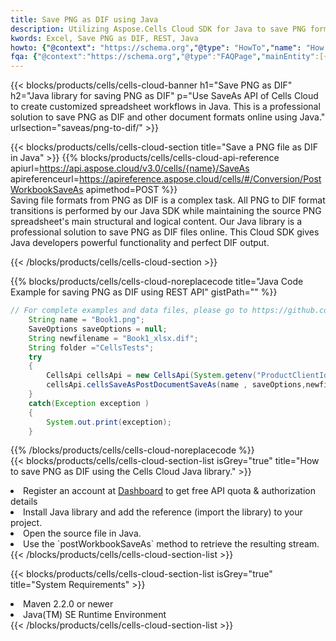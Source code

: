 ```yaml
---
title: Save PNG as DIF using Java 
description: Utilizing Aspose.Cells Cloud SDK for Java to save PNG format file as DIF format file. 
kwords: Excel, Save PNG as DIF, REST, Java
howto: {"@context": "https://schema.org","@type": "HowTo","name": "How to save PNG as DIF using the Cells Cloud Java library.","description": "How to save PNG as DIF using the Cells Cloud Java library.","image": {"@type": "ImageObject"},"url": "/java/saveas/png-to-dif/","step": [{ "@type": "HowToStep","name": "How to save PNG as DIF using the Cells Cloud Java library. step 1", "image": {"@type": "ImageObject",},"url": "/java/saveas/png-to-dif/","text": "Register an account at <a href='https://dashboard.aspose.cloud/'>Dashboard</a> to get free API quota & authorization details",},{ "@type": "HowToStep","name": "How to save PNG as DIF using the Cells Cloud Java library. step 1", "image": {"@type": "ImageObject",},"url": "/java/saveas/png-to-dif/","text": "Install Java library and add the reference (import the library) to your project.",},{ "@type": "HowToStep","name": "How to save PNG as DIF using the Cells Cloud Java library. step 1", "image": {"@type": "ImageObject",},"url": "/java/saveas/png-to-dif/","text": "Open the source file in Java.",},{ "@type": "HowToStep","name": "How to save PNG as DIF using the Cells Cloud Java library. step 1", "image": {"@type": "ImageObject",},"url": "/java/saveas/png-to-dif/","text": "Use the `postWorkbookSaveAs` method to retrieve the resulting stream.",}, ],"supply": {"@type": "HowToSupply","name": "document"},"tool": [{"@type": "HowToTool","name": "IntelliJ IDEA, Visual Studio Code, Eclipse"},{"@type": "HowToTool","name": "Aspose Cells"}],"totalTime": "PT6M"}
fqa: {"@context":"https://schema.org","@type":"FAQPage","mainEntity":[{"@type":"Question","name":"Why save file as other formats file in C# using REST API?","acceptedAnswer":{"@type":"Answer","text":"Documents are encoded in many ways, and some files may be incompatible with the software you use. To open and read such files, just save them as appropriate file formats.<br/><ol><li>Install .NET SDK and add the reference (import the library) to your project.</li><li>Open the source file in C# using REST API.</li><li>Call the PostWorkbookSaveAsRequest() method, passing an output filename with required extension.</li><li>Get the result of save as a separate file.</li></ol>"}},{"@type":"Question","name":"What file formats can I save as with your C# library?","acceptedAnswer":{"@type":"Answer","text":"We support a variety of file formats for conversion using .NET library, including XLSX, Excel, xls , PDF, CSV, HTML, Markdown, XML, PNG, JPG, TIFF, Json, TXT and many more."}},{"@type":"Question","name":"What is the maximum allowed file size for conversion using this .NET library?","acceptedAnswer":{"@type":"Answer","text":"There are no file size limits for format conversions using .NET library."}}]}
---
```



{{< blocks/products/cells/cells-cloud-banner h1="Save PNG as DIF" h2="Java library for saving PNG as DIF" p="Use SaveAs API of Cells Cloud to create customized spreadsheet workflows in Java. This is a professional solution to save PNG as DIF and other document formats online using Java." urlsection="saveas/png-to-dif/" >}}

{{< blocks/products/cells/cells-cloud-section  title="Save a PNG file as DIF in Java" >}}
{{% blocks/products/cells/cells-cloud-api-reference  apiurl=https://api.aspose.cloud/v3.0/cells/{name}/SaveAs  apireferenceurl=https://apireference.aspose.cloud/cells/#/Conversion/PostWorkbookSaveAs  apimethod=POST %}}
<br/>
Saving file formats from PNG as DIF is a complex task. All PNG to DIF format transitions is performed by our Java SDK while maintaining the source PNG spreadsheet's main structural and logical content. Our Java library is a professional solution to save PNG as DIF files online. This Cloud SDK gives Java developers powerful functionality and perfect DIF output.

{{< /blocks/products/cells/cells-cloud-section >}}

{{% blocks/products/cells/cells-cloud-noreplacecode title="Java Code Example for saving PNG as DIF using REST API" gistPath="" %}}
  
```java
// For complete examples and data files, please go to https://github.com/aspose-cells-cloud/aspose-cells-cloud-java/
    String name = "Book1.png";
    SaveOptions saveOptions = null;
    String newfilename = "Book1_xlsx.dif";
    String folder ="CellsTests";
    try 
    {
        CellsApi cellsApi = new CellsApi(System.getenv("ProductClientId"), System.getenv("ProductClientSecret"));
        cellsApi.cellsSaveAsPostDocumentSaveAs(name , saveOptions,newfilename,false,false,folder,null,null,null,true);                       
    }
    catch(Exception exception )
    {
        System.out.print(exception);
    }
```
  
{{% /blocks/products/cells/cells-cloud-noreplacecode  %}}
<br/>
{{< blocks/products/cells/cells-cloud-section-list isGrey="true"  title="How to save PNG as DIF using the Cells Cloud Java library." >}}
<li>Register an account at <a href="https://dashboard.aspose.cloud/">Dashboard</a> to get free API quota & authorization details</li>
<li>Install Java library and add the reference (import the library) to your project.</li>
<li>Open the source file in Java.</li>
<li>Use the `postWorkbookSaveAs` method to retrieve the resulting stream.</li>
{{< /blocks/products/cells/cells-cloud-section-list >}}

{{< blocks/products/cells/cells-cloud-section-list isGrey="true"  title="System Requirements" >}}
<li>Maven 2.2.0 or newer</li>
<li>Java(TM) SE Runtime Environment</li>
{{< /blocks/products/cells/cells-cloud-section-list >}}
